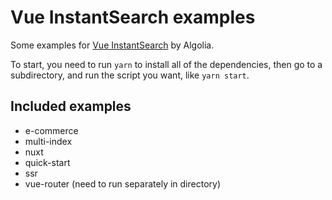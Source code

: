 # Vue InstantSearch examples

Some examples for [Vue InstantSearch](https://community.algolia.com/vue-instantsearch) by Algolia.

To start, you need to run `yarn` to install all of the dependencies, then go to a subdirectory, and run the script you want, like `yarn start`.

## Included examples

* e-commerce
* multi-index
* nuxt
* quick-start
* ssr
* vue-router (need to run separately in directory)
